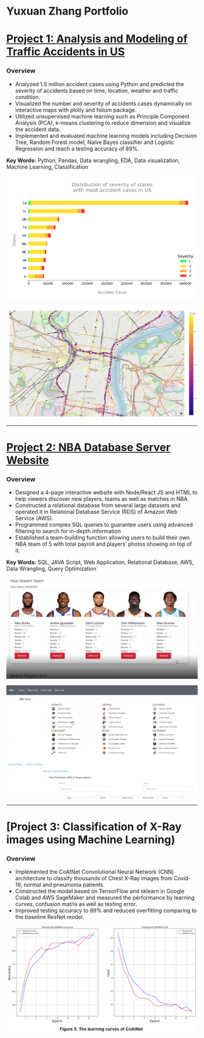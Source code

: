 # Yuxuan Zhang Portfolio


# [Project 1: Analysis and Modeling of Traffic Accidents in US](https://github.com/sundy1994/Project-US-accidents)

### Overview

* Analyzed 1.5 million accident cases using Python and predicted the severity of accidents based on time, location, weather and traffic condition.
* Visualized the number and severity of accidents cases dynamically on interactive maps with plotly and folium package.
* Utilized unsupervised machine learning such as Principle Component Analysis (PCA), k-means clustering to reduce dimension and visualize the accident data.
* Implemented and evaluated machine learning models including Decision Tree, Random Forest model, Naïve Bayes classifier and Logistic Regression and reach a testing accuracy of 89%.

**Key Words:**  Python, Pandas, Data wrangling, EDA, Data visualization, Machine Learning, Classification


![States with most accident cases](/images/states.png)

![An interactive density map displaying severity of accidents in Philadelphia](/images/map.png)

___


# [Project 2: NBA Database Server Website](https://github.com/sundy1994/Project-NBA-Server)

### Overview

* Designed a 4-page interactive website with Node/React JS and HTML to help viewers discover new players, teams as well as matches in NBA.
* Constructed a relational database from several large datasets and operated it in Relational Database Service (RDS) of Amazon Web Service (AWS).
* Programmed complex SQL queries to guarantee users using advanced filtering to search for in-depth information
* Established a team-building function allowing users to build their own NBA team of 5 with total payroll and players’ photos showing on top of it.

**Key Words:**  SQL, JAVA Script, Web Application, Relational Database, AWS, Data Wrangling, Query Optimization

![Team-building](/images/build.png)

![Team Page](/images/team.png)

___


# [Project 3: Classification of X-Ray images using Machine Learning)

### Overview

 * Implemented the CoAtNet Convolutional Neural Network (CNN) architecture to classify thousands of Chest X-Ray images from Covid-19, normal and pneumonia patients.
 * Constructed the model based on TensorFlow and sklearn in Google Colab and AWS SageMaker and measured the performance by learning curves, confusion matrix as well as testing error.
 * Improved testing accuracy to 89% and reduced overfitting comparing to the baseline ResNet model.

![Learning Curve](/images/LC2.png)
